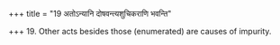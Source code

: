 +++
title = "19 अतोऽन्यानि दोषवन्त्यशुचिकराणि भवन्ति"

+++
19. Other acts besides those (enumerated) are causes of impurity.
